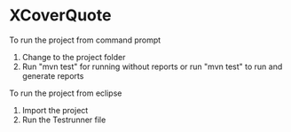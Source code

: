 # XCoverQuote


To run the project from command prompt
1. Change to the project folder
2. Run "mvn test" for running without reports or run "mvn test" to run and generate reports 

To run the project from eclipse
1. Import the project
2. Run the Testrunner file

